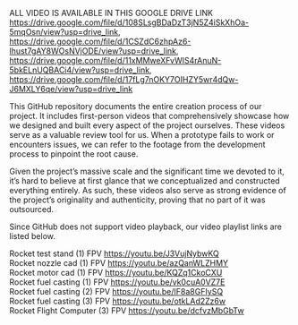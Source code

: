 ALL VIDEO IS AVAILABLE IN THIS GOOGLE DRIVE LINK https://drive.google.com/file/d/108SLsgBDaDzT3jN5Z4iSkXhOa-5mqOsn/view?usp=drive_link, https://drive.google.com/file/d/1CSZdC6zhpAz6-lhust7gAY8WOsNVjODE/view?usp=drive_link, https://drive.google.com/file/d/11xMMweXFvWIS4rAnuN-5bkELnUQBACi4/view?usp=drive_link, https://drive.google.com/file/d/17fLg7nOKY7OIHZY5wr4dQw-J6MXLY6qe/view?usp=drive_link  

This GitHub repository documents the entire creation process of our project. It includes first-person videos that comprehensively showcase how we designed and built every aspect of the project ourselves. These videos serve as a valuable review tool for us. When a prototype fails to work or encounters issues, we can refer to the footage from the development process to pinpoint the root cause.

Given the project’s massive scale and the significant time we devoted to it, it’s hard to believe at first glance that we conceptualized and constructed everything entirely. As such, these videos also serve as strong evidence of the project’s originality and authenticity, proving that no part of it was outsourced.

Since GitHub does not support video playback, our video playlist links are listed below.

Rocket test stand (1) FPV        https://youtu.be/J3VujNybwKQ  
Rocket nozzle cad (1) FPV        https://youtu.be/azQanWLZHMY  
Rocket motor cad (1) FPV         https://youtu.be/KQZq1CkoCXU  
Rocket fuel casting (1) FPV      https://youtu.be/vk0cuA0VZ7E  
Rocket fuel casting (2) FPV      https://youtu.be/IF8a8GFIySQ  
Rocket fuel casting (3) FPV      https://youtu.be/otkLAd2Zz6w  
Rocket Flight Computer (3) FPV   https://youtu.be/dcfvzMbGbTw  

